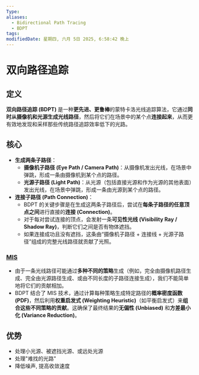 ```yaml
---
Type: 
aliases:
  - Bidirectional Path Tracing
  - BDPT
tags: 
modifiedDate: 星期四, 六月 5日 2025, 6:58:42 晚上
---
```


# 双向路径追踪

## 定义

**双向路径追踪 (BDPT)** 是一种**更先进、更鲁棒**的蒙特卡洛光线追踪算法，它通过**同时从摄像机和光源生成光线路径**，然后将它们在场景中的某个点**连接起来**，从而更有效地发现和采样那些传统路径追踪效率低下的光路。

## 核心

- **生成两条子路径**：
    - **摄像机子路径 (Eye Path / Camera Path)**：从摄像机发出光线，在场景中弹跳，形成一条由摄像机到某个点的路径。
    - **光源子路径 (Light Path)**：从光源（包括直接光源和作为光源的其他表面）发出光线，在场景中弹跳，形成一条由光源到某个点的路径。
- **连接子路径 (Path Connection)**：
    - BDPT 的关键步骤是在生成这两条子路径后，尝试在**每条子路径的任意顶点之间**进行直接的**连接 (Connection)**。
    - 对于每对尝试连接的顶点，会发射一条**可见性光线 (Visibility Ray / Shadow Ray)**，判断它们之间是否有物体遮挡。
    - 如果连接成功且没有遮挡，这条由“摄像机子路径 + 连接线 + 光源子路径”组成的完整光线路径就贡献了光照。

### [MIS](MIS.md)

- 由于一条光线路径可能通过**多种不同的策略**生成（例如，完全由摄像机路径生成、完全由光源路径生成、或由不同长度的子路径连接生成），我们不能简单地将它们的贡献相加。
- BDPT 结合了 MIS 技术，通过计算每种策略生成特定路径的**概率密度函数 (PDF)**，然后利用**权重启发式 (Weighting Heuristic)**（如平衡启发式）来**组合这些不同策略的贡献**。这确保了最终结果的**无偏性 (Unbiased)** 和**方差最小化 (Variance Reduction)**。

## 优势

- 处理小光源、被遮挡光源、或远处光源
- 处理"难找的光路"
- 降低噪声, 提高收敛速度
